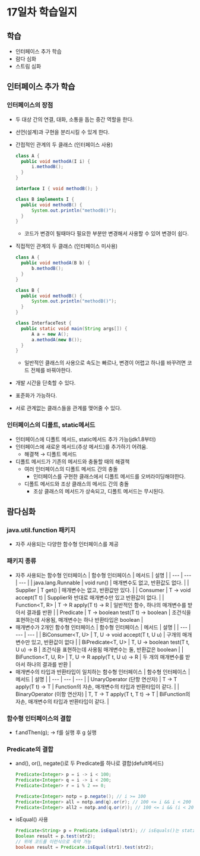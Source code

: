 # 17일차 학습일지

## 학습
- 인터페이스 추가 학습
- 람다 심화
- 스트림 심화

## 인터페이스 추가 학습

### 인터페이스의 장점
- 두 대상 간의 연결, 대화, 소통을 돕는 중간 역할을 한다.
- 선언(설계)과 구현을 분리시킬 수 있게 한다.
- 간접적인 관계의 두 클래스 (인터페이스 사용)
    ```java
    class A {
      public void methodA(I i) {
          i.methodB();
      }
    }
    
    interface I { void methodB(); }
    
    class B implements I {
      public void methodB() {
          System.out.println("methodB()");
      }
    }
    ```
    
    - 코드가 변경이 될때마다 필요한 부분만 변경해서 사용할 수 있어 변경이 쉽다.
- 직접적인 관계의 두 클래스 (인터페이스 미사용)
    ```java
    class A {
      public void methodA(B b) {
          b.methodB();
      }
    }
    
    class B {
      public void methodB() {
          System.out.println("methodB()");
      }
    }
    
    class InterfaceTest {
      public static void main(String args[]) {
          A a = new A();
          a.methodA(new B());
      }
    }
    ```
    - 일반적인 클래스의 사용으로 속도는 빠르나, 변경이 어렵고 하나를 바꾸려면 코드 전체를 바꿔야한다.
- 개발 시간을 단축할 수 있다.
- 표준화가 가능하다.
- 서로 관계없는 클래스들을 관계를 맺어줄 수 있다.

### 인터페이스의 디폴트, static메서드
- 인터페이스에 디폴트 메서드, static메서드 추가 가능(jdk1.8부터)
- 인터페이스에 새로운 메서드(추상 메서드)를 추가하기 어려움.
    - 해결책 → 디폴트 메서드
- 디폴트 메서드가 기존의 메서드와 충돌할 때의 해결책
    - 여러 인터페이스의 디폴트 메서드 간의 충돌
        - 인터페이스를 구현한 클래스에서 디폴트 메서드를 오버라이딩해야한다.
    - 디폴트 메서드와 조상 클래스의 메서드 간의 충돌
        - 조상 클래스의 메서드가 상속되고, 디폴트 메서드는 무시된다.

## 람다심화
### java.util.function 패키지

- 자주 사용되는 다양한 함수형 인터페이스를 제공

### 패키지 종류
- 자주 사용되는 함수형 인터페이스
    | 함수형 인터페이스 | 메서드 | 설명 |
    | --- | --- | --- |
    | java.lang.Runnable | void run() | 매개변수도 없고, 반환값도 없다. |
    | Supplier<T> | T get() | 매개변수는 없고, 반환값만 있다. |
    | Consumer<T> | T → void accept(T t) | Supplier와 반대로 매개변수만 있고 반환값이 없다. |
    | Function<T, R> | T → R apply(T t) → R | 일반적인 함수, 하나의 매개변수를 받아서 결과를 반환 |
    | Predicate<T> | T → boolean test(T t) → boolean | 조건식을 표현하는데 사용됨, 매개변수는 하나 반환타입은 boolean |
- 매개변수가 2개인 함수형 인터페이스
    | 함수형 인터페이스 | 메서드 | 설명 |
    | --- | --- | --- |
    | BiConsumer<T, U> | T, U → void accept(T t, U u) | 구개의 매개변수만 있고, 반환값이 없다 |
    | BiPredicate<T, U> | T, U → boolean test(T t, U u) → B | 조건식을 표현하는데 사용됨 매개변수는 둘, 반환값은 boolean |
    | BiFunction<T, U, R> | T, U → R apply(T t, U u) → R | 두 개의 매개변수를 받아서 하나의 결과를 반환 |
- 매개변수의 타입과 반환타입이 일치하는 함수형 인터페이스
    | 함수형 인터페이스 | 메서드 | 설명 |
    | --- | --- | --- |
    | UnaryOperator<T> (단항 연산자) | T → T apply(T t) → T | Function의 자손, 매개변수의 타입과 반환타입이 같다. |
    | BinaryOperator<T> (이항 연산자) | T, T → T apply(T t, T t) → T | BiFunction의 자손, 매개변수의 타입과 반환타입이 같다. |
    
### 함수형 인터페이스의 결합
- f.andThen(g); → f를 실행 후 g 실행

### Predicate의 결합
- and(), or(), negate()로 두 Predicate를 하나로 결합(defult메서드) 
    ```java
    Predicate<Integer> p = i -> i < 100;
    Predicate<Integer> q = i -> i < 200;
    Predicate<Integer> r = i % 2 == 0;
    
    Predicate<Integer> notp = p.negate(); // i >= 100
    Predicate<Integer> all = notp.and(q).or(r); // 100 <= i && i < 200 || i % 2 == 0
    Predicate<Integer> all2 = notp.and(q.or(r)); // 100 <= i && (i < 200 || i % 2 == 0)
    ```
- isEqual() 사용
    ```java
    Predicate<String> p = Predicate.isEqual(str1); // isEquals()는 static 메서드
    Boolean result = p.test(str2);
    // 위에 코드를 이런식으로 축약 가능
    boolean result = Predicate.isEqual(str1).test(str2);
    ```

